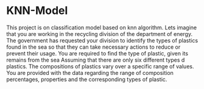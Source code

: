 # KNN-Model
This project is on classification model based on knn algorithm. Lets imagine that you are working in the recycling division of the department of energy. The government has requested your division to identify the types of plastics found in the sea so that they can take necessary actions to reduce or prevent their usage. You are required to find the type of plastic, given its remains from the sea  Assuming that there are only six different types d plastics. The compositions of plastics vary over a specific range of values. You are provided with the data regarding the range of composition percentages, properties and the corresponding types of plastic.
